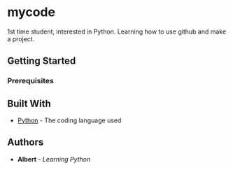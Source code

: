 # mycode

1st time student, interested in Python. Learning how to use github and make a project. 

## Getting Started



### Prerequisites



## Built With

* [Python](https://www.python.org/) - The coding language used

## Authors

* **Albert** - *Learning Python* 
